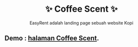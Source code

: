 <h1 align="center">✨ Coffee Scent ✨</h1>

<p align="center">EasyRent adalah landing page sebuah website Kopi</p>

## Demo : [halaman Coffee Scent](https://coffee-scent.vercel.app/).
